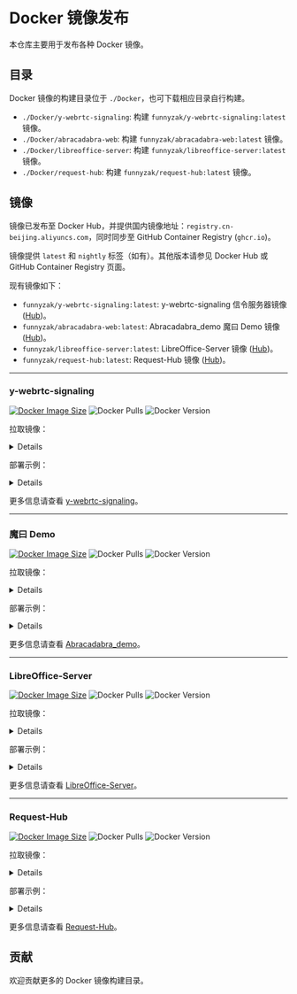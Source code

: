 # Docker 镜像发布

本仓库主要用于发布各种 Docker 镜像。

## 目录

Docker 镜像的构建目录位于 `./Docker`，也可下载相应目录自行构建。

- `./Docker/y-webrtc-signaling`: 构建 `funnyzak/y-webrtc-signaling:latest` 镜像。
- `./Docker/abracadabra-web`: 构建 `funnyzak/abracadabra-web:latest` 镜像。
- `./Docker/libreoffice-server`: 构建 `funnyzak/libreoffice-server:latest` 镜像。
- `./Docker/request-hub`: 构建 `funnyzak/request-hub:latest` 镜像。

## 镜像

镜像已发布至 Docker Hub，并提供国内镜像地址：`registry.cn-beijing.aliyuncs.com`，同时同步至 GitHub Container Registry (`ghcr.io`)。

镜像提供 `latest` 和 `nightly` 标签（如有）。其他版本请参见 Docker Hub 或 GitHub Container Registry 页面。

现有镜像如下：

- `funnyzak/y-webrtc-signaling:latest`: y-webrtc-signaling 信令服务器镜像 ([Hub](https://hub.docker.com/r/funnyzak/y-webrtc-signaling))。
- `funnyzak/abracadabra-web:latest`: Abracadabra_demo 魔曰 Demo 镜像 ([Hub](https://hub.docker.com/r/funnyzak/abracadabra-web))。
- `funnyzak/libreoffice-server:latest`: LibreOffice-Server 镜像 ([Hub](https://hub.docker.com/r/funnyzak/libreoffice-server))。
- `funnyzak/request-hub:latest`: Request-Hub 镜像 ([Hub](https://hub.docker.com/r/funnyzak/request-hub))。

---

### y-webrtc-signaling

[![Docker Image Size](https://img.shields.io/docker/image-size/funnyzak/y-webrtc-signaling/latest)](https://hub.docker.com/r/funnyzak/y-webrtc-signaling/tags)
![Docker Pulls](https://img.shields.io/docker/pulls/funnyzak/y-webrtc-signaling)
![Docker Version](https://img.shields.io/docker/v/funnyzak/y-webrtc-signaling/latest)

拉取镜像：
<details>
  
```bash
docker pull funnyzak/y-webrtc-signaling:latest
# GitHub 
docker pull ghcr.io/funnyzak/y-webrtc-signaling:latest
# Aliyun
docker pull registry.cn-beijing.aliyuncs.com/funnyzak/y-webrtc-signaling:latest
```
</details>

部署示例：
<details>
  
Docker 部署示例：
```bash
docker run -d --name y-webrtc-signaling -p 4444:4444 funnyzak/y-webrtc-signaling:latest
```

Docker Compose 部署示例：
```yaml
version: '3.1'
services:
  y-webrtc-signaling:
    container_name: y-webrtc-signaling
    image: funnyzak/y-webrtc-signaling:latest
    restart: always
    network_mode: bridge
    ports:
      - "4444:4444"
```
</details>


更多信息请查看 [y-webrtc-signaling](./Docker/y-webrtc-signaling/README.md)。

---

### 魔曰 Demo

[![Docker Image Size](https://img.shields.io/docker/image-size/funnyzak/abracadabra-web/latest)](https://hub.docker.com/r/funnyzak/abracadabra-web/tags)
![Docker Pulls](https://img.shields.io/docker/pulls/funnyzak/abracadabra-web)
![Docker Version](https://img.shields.io/docker/v/funnyzak/abracadabra-web/latest)

拉取镜像：
<details>

```bash
docker pull funnyzak/abracadabra-web:latest
# GitHub
docker pull ghcr.io/funnyzak/abracadabra-web:latest
# Aliyun
docker pull registry.cn-beijing.aliyuncs.com/funnyzak/abracadabra-web:latest
```

</details>

部署示例：
<details>

Docker 部署示例：
```bash
docker run -d --name abracadabra-web -p 8080:80 funnyzak/abracadabra-web:latest
```

Docker Compose 部署示例：
```yaml
version: '3.1'

services:
  abracadabra-web:
    container_name: abracadabra-web
    image: funnyzak/abracadabra-web:latest
    restart: always
    network_mode: bridge
    ports:
      - "8080:80"
```

启动后，如下图：

![Abracadabra_demo](Docker/abracadabra-web/abracadabra-demo.png)

</details>

更多信息请查看 [Abracadabra_demo](Docker/abracadabra-web/README.md)。

---

### LibreOffice-Server

[![Docker Image Size](https://img.shields.io/docker/image-size/funnyzak/libreoffice-server/latest)](https://hub.docker.com/r/funnyzak/libreoffice-server/tags)
![Docker Pulls](https://img.shields.io/docker/pulls/funnyzak/libreoffice-server)
![Docker Version](https://img.shields.io/docker/v/funnyzak/libreoffice-server/latest)

拉取镜像：
<details>

```bash
docker pull funnyzak/libreoffice-server:latest
# GitHub
docker pull ghcr.io/funnyzak/libreoffice-server:latest
# Aliyun
docker pull registry.cn-beijing.aliyuncs.com/funnyzak/libreoffice-server:latest
```

</details>

部署示例：

<details>

Docker 部署示例：
```bash
docker run -d --name libreoffice -p 3000:3000 -p 3001:8038 funnyzak/libreoffice-server:latest
```

Docker Compose 部署示例：
```yaml

version: "3.1"
services:
  libreoffice:
    image: funnyzak/libreoffice-server
    container_name: libreoffice
    environment:
      - PUID=1000
      - PGID=1000
      - TZ=Asia/Shanghai
    # volumes:
    #   - ./media/fonts:/usr/share/fonts/custom # 自定义字体
    ports:
      - 3000:3000 # libreoffice web editor
      - 3001:8038 # web api
    restart: unless-stopped
```

</details>

更多信息请查看 [LibreOffice-Server](Docker/libreoffice-server/README.md)。

---

### Request-Hub

[![Docker Image Size](https://img.shields.io/docker/image-size/funnyzak/request-hub/latest)](https://hub.docker.com/r/funnyzak/request-hub/tags)
![Docker Pulls](https://img.shields.io/docker/pulls/funnyzak/request-hub)
![Docker Version](https://img.shields.io/docker/v/funnyzak/request-hub/latest)

拉取镜像：
<details>

```bash
docker pull funnyzak/request-hub:latest
# GitHub
docker pull ghcr.io/funnyzak/request-hub:latest
# Aliyun
docker pull registry.cn-beijing.aliyuncs.com/funnyzak/request-hub:latest
```

</details>

部署示例：

<details>

Docker 部署示例：
```bash
docker run -d --name request-hub -p 8080:8080 funnyzak/request-hub:latest
```

Docker Compose 部署示例：
```yaml
version: '3.1'
services:
  requesthub:
    image: funnyzak/request-hub
    container_name: requesthub
    restart: always
    environment:
        - TZ=Asia/Shanghai
        - LANG=C.UTF-8
        - CONFIG_YML=/config.yml
        - NO_WEB=false
        - PORT=54321
        - MAX_REQUESTS=1024
        - USER_NAME=hello
        - PASSWORD=world
    volumes:
      - ./config.yml:/config.yml
    ports:
      - 80:54321
```

</details>

更多信息请查看 [Request-Hub](Docker/request-hub/README.md)。

## 贡献

欢迎贡献更多的 Docker 镜像构建目录。
